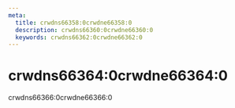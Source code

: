 ```yaml
---
meta:
  title: crwdns66358:0crwdne66358:0
  description: crwdns66360:0crwdne66360:0
  keywords: crwdns66362:0crwdne66362:0
---
```


# crwdns66364:0crwdne66364:0
crwdns66366:0crwdne66366:0

<entry-ad />

<doc-footer />
